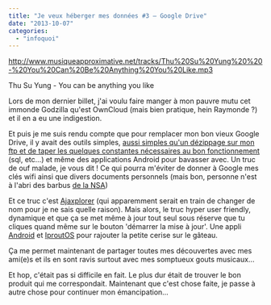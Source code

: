 ```yaml
---
title: "Je veux héberger mes données #3 – Google Drive"
date: "2013-10-07"
categories: 
  - "infoquoi"
---
```


http://www.musiqueapproximative.net/tracks/Thu%20Su%20Yung%20%20-%20You%20Can%20Be%20Anything%20You%20Like.mp3

Thu Su Yung - You can be anything you like

Lors de mon dernier billet, j'ai voulu faire manger à mon pauvre mutu cet immonde Godzilla qu'est OwnCloud (mais bien pratique, hein Raymonde ?) et il en a eu une indigestion.

Et puis je me suis rendu compte que pour remplacer mon bon vieux Google Drive, il y avait des outils simples, [aussi simples qu'un dézippage sur mon ftp et de taper les quelques constantes nécessaires au bon fonctionnement](http://support.ajaxplorer.info/redmine/projects/ajaxplorer/wiki/1_Installation) (sql, etc...) et même des applications Android pour bavasser avec. Un truc de ouf malade, je vous dit ! Ce qui pourra m'éviter de donner à Google mes clés wifi ainsi que divers documents personnels (mais bon, personne n'est à l'abri des barbus [de la NSA](http://fr.wikipedia.org/wiki/PRISM_%28programme_de_surveillance%29))

Et ce truc c'est [Ajaxplorer](http://ajaxplorer.info/) (qui apparemment serait en train de changer de nom pour je ne sais quelle raison). Mais alors, le truc hyper user friendly, dynamique et que ça se met même à jour tout seul sous réserve que tu cliques quand même sur le bouton 'démarrer la mise à jour'. Une appli [Android](http://ajaxplorer.info/ajaxplorer-apps/android-client/) et [IproutOS](http://ajaxplorer.info/ajaxplorer-apps/ios-client/) pour rajouter la petite cerise sur le gâteau.

Ça me permet maintenant de partager toutes mes découvertes avec mes ami(e)s et ils en sont ravis surtout avec mes somptueux gouts musicaux...

Et hop, c'était pas si difficile en fait. Le plus dur était de trouver le bon produit qui me correspondait. Maintenant que c'est chose faite, je passe à autre chose pour continuer mon émancipation...

